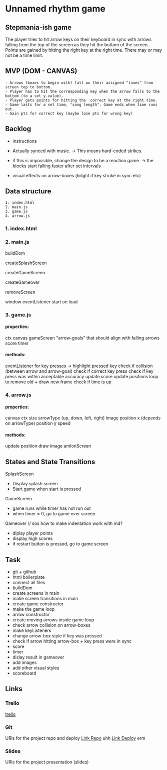 # Unnamed rhythm game

## Stepmania-ish game

The player tries to hit arrow keys on their keyboard in sync with arrows falling from the top of the screen as they hit the bottom of the screen. Points are gained by hitting the right key at the right time. There may or may not be a time limit.


## MVP (DOM - CANVAS)
	- Arrows (boxes to begin with) fall on their assigned "lanes" from screen top to bottom.
	- Player has to hit the corresponding key when the arrow falls to the bottom (to a set y-value).
	- Player gets points for hitting the  correct key at the right time.
	- Game lasts for a set time, "song length". Game ends when time runs out.
    - Gain pts for correct key (maybe lose pts for wrong key)


## Backlog
- instructions

- Actually synced with music.
-> This means hard-coded strikes.

- if this is impossible, change the design to be a reaction game.
-> the blocks start falling faster after set intervals

- visual effects on arrow-boxes (hilight if key stroke in sync etc)


## Data structure
	1. index.html
	2. main.js
	3. game.js
    4. arrow.js

### 1. index.html

### 2. main.js
buildDom

createSplashScreen

createGameScreen

createGameover

removeScreen

window eventListener start on load

### 3. game.js
#### properties:
ctx
canvas
gameScreen
"arrow-goals" that should align with falling arrows
score
timer

#### methods:
eventListener for key presses -> highlight pressed key
check if collision (between arrow and arrow-goal)
check if correct key press
check if key press was within acceptable accuracy
update score
update positions
loop to remove old + draw new frame
check if time is up

### 4. arrow.js
#### properties:
canvas
ctx
size
arrowType (up, down, left, right)
image
position x (depends on arrowType)
position y
speed

#### methods:
update position
draw image
amIonScreen

## States and State Transitions

SplashScreen
   - Display splash screen
   - Start game when start is pressed

GameScreen
   - game runs while timer has not run out
   - when timer = 0, go to game over screen

Gameover // sos how to make indentation work with md?
   - diplay player points
   - display high scores
   - if restart button is pressed, go to game screen


## Task
- git + github
- html boilerplate
- connect all files
- buildDom
- create screens in main
- make screen transitions in main
- create game constructor
- make the game loop
- arrow constructor
- create moving arrows inside game loop
- check arrow collision on arrow-boxes
- make keyListeners
- change arrow-box style if key was pressed
- check if arrow hitting arrow-box + key press were in sync
- score
- timer
- dislay result in gameover
- add images
- add other visual styles
- scoreboard


## Links


### Trello
[trello](https://trello.com/b/UGy7IOLt/m1-project-game#)


### Git
URls for the project repo and deploy
[Link Repo](http://github.com) uhh
[Link Deploy](http://github.com) erm


### Slides
URls for the project presentation (slides)

